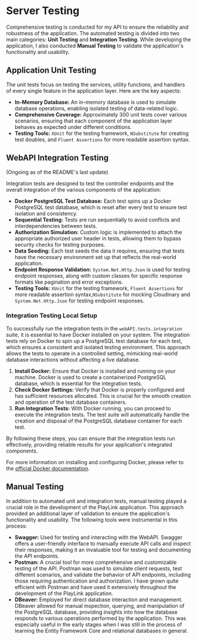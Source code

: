 # Server Testing

Comprehensive testing is conducted for my API to ensure the reliability and robustness of the application. The automated testing is divided into two main categories: **Unit Testing** and **Integration Testing**. While developing the application, I also conducted **Manual Testing** to validate the application's functionality and usability.

## Application Unit Testing

The unit tests focus on testing the services, utility functions, and handlers of every single feature in the application layer. Here are the key aspects:

- **In-Memory Database:** An in-memory database is used to simulate database operations, enabling isolated testing of data-related logic.
- **Comprehensive Coverage:** Approximately 300 unit tests cover various scenarios, ensuring that each component of the application layer behaves as expected under different conditions.
- **Testing Tools:** `XUnit` for the testing framework, `NSubstitute` for creating test doubles, and `Fluent Assertions` for more readable assertion syntax.

## WebAPI Integration Testing

(Ongoing as of the README's last update)

Integration tests are designed to test the controller endpoints and the overall integration of the various components of the application:

- **Docker PostgreSQL Test Database:** Each test spins up a Docker PostgreSQL test database, which is reset after every test to ensure test isolation and consistency.
- **Sequential Testing:** Tests are run sequentially to avoid conflicts and interdependencies between tests.
- **Authorization Simulation:** Custom logic is implemented to attach the appropriate authorized user header in tests, allowing them to bypass security checks for testing purposes.
- **Data Seeding:** Each test seeds the data it requires, ensuring that tests have the necessary environment set up that reflects the real-world application.
- **Endpoint Response Validation:** `System.Net.Http.Json` is used for testing endpoint responses, along with custom classes for specific response formats like pagination and error exceptions.
- **Testing Tools:** `XUnit` for the testing framework, `Fluent Assertions` for more readable assertion syntax,`NSubstitute` for mocking Cloudinary and `System.Net.Http.Json` for testing endpoint responses.

### Integration Testing Local Setup

To successfully run the integration tests in the `webAPI.tests.integration` suite, it is essential to have Docker installed on your system. The integration tests rely on Docker to spin up a PostgreSQL test database for each test, which ensures a consistent and isolated testing environment. This approach allows the tests to operate in a controlled setting, mimicking real-world database interactions without affecting a live database.

1. **Install Docker:** Ensure that Docker is installed and running on your machine. Docker is used to create a containerized PostgreSQL database, which is essential for the integration tests.
2. **Check Docker Settings:** Verify that Docker is properly configured and has sufficient resources allocated. This is crucial for the smooth creation and operation of the test database containers.
3. **Run Integration Tests:** With Docker running, you can proceed to execute the integration tests. The test suite will automatically handle the creation and disposal of the PostgreSQL database container for each test.

By following these steps, you can ensure that the integration tests run effectively, providing reliable results for your application's integrated components.

For more information on installing and configuring Docker, please refer to the [official Docker documentation](https://docs.docker.com/get-docker/).

## Manual Testing

In addition to automated unit and integration tests, manual testing played a crucial role in the development of the PlayLink application. This approach provided an additional layer of validation to ensure the application's functionality and usability. The following tools were instrumental in this process:

- **Swagger:** Used for testing and interacting with the WebAPI. Swagger offers a user-friendly interface to manually execute API calls and inspect their responses, making it an invaluable tool for testing and documenting the API endpoints.
- **Postman:** A crucial tool for more comprehensive and customizable testing of the API. Postman was used to simulate client requests, test different scenarios, and validate the behavior of API endpoints, including those requiring authentication and authorization. I have grown quite efficient with Postman and have used it extensively throughout the development of the PlayLink application.
- **DBeaver:** Employed for direct database interaction and management. DBeaver allowed for manual inspection, querying, and manipulation of the PostgreSQL database, providing insights into how the database responds to various operations performed by the application. This was especially useful in the early stages when I was still in the process of learning the Entity Framework Core and relational databases in general.
